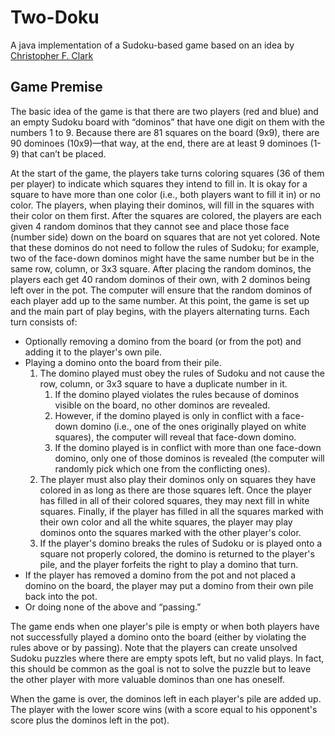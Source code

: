 # Two-Doku
A java implementation of a Sudoku-based game based on an idea by [Christopher F. Clark](https://www.linkedin.com/in/christopherfclark)

## Game Premise

The basic idea of the game is that there are two players (red and blue) and an empty Sudoku board with “dominos” that have one digit on them with the numbers 1 to 9. Because there are 81 squares on the board (9x9), there are 90 dominoes (10x9)—that way, at the end, there are at least 9 dominoes (1-9) that can’t be placed.

At the start of the game, the players take turns coloring squares (36 of them per player) to indicate which squares they intend to fill in. It is okay for a square to have more than one color (i.e., both players want to fill it in) or no color. The players, when playing their dominos, will fill in the squares with their color on them first.
After the squares are colored, the players are each given 4 random dominos that they cannot see and place those face (number side) down on the board on squares that are not yet colored. Note that these dominos do not need to follow the rules of Sudoku; for example, two of the face-down dominos might have the same number but be in the same row, column, or 3x3 square.
After placing the random dominos, the players each get 40 random dominos of their own, with 2 dominos being left over in the pot. The computer will ensure that the random dominos of each player add up to the same number.
At this point, the game is set up and the main part of play begins, with the players alternating turns.
Each turn consists of:

* Optionally removing a domino from the board (or from the pot) and adding it to the player's own pile.
* Playing a domino onto the board from their pile.
  1. The domino played must obey the rules of Sudoku and not cause the row, column, or 3x3 square to have a duplicate number in it.
      1. If the domino played violates the rules because of dominos visible on the board, no other dominos are revealed.
      2. However, if the domino played is only in conflict with a face-down domino (i.e., one of the ones originally played on white squares), the computer will reveal that face-down domino.
      3. If the domino played is in conflict with more than one face-down domino, only one of those dominos is revealed (the computer will randomly pick which one from the conflicting ones).
  2. The player must also play their dominos only on squares they have colored in as long as there are those squares left. Once the player has filled in all of their colored squares, they may next fill in white squares. Finally, if the player has filled in all the squares marked with their own color and all the white squares, the player may play dominos onto the squares marked with the other player's color.
  3. If the player's domino breaks the rules of Sudoku or is played onto a square not properly colored, the domino is returned to the player's pile, and the player forfeits the right to play a domino that turn.
* If the player has removed a domino from the pot and not placed a domino on the board, the player may put a domino from their own pile back into the pot.
* Or doing none of the above and “passing.”

The game ends when one player's pile is empty or when both players have not successfully played a domino onto the board (either by violating the rules above or by passing). Note that the players can create unsolved Sudoku puzzles where there are empty spots left, but no valid plays. In fact, this should be common as the goal is not to solve the puzzle but to leave the other player with more valuable dominos than one has oneself.




When the game is over, the dominos left in each player's pile are added up. The player with the lower score wins (with a score equal to his opponent's score plus the dominos left in the pot).

